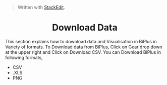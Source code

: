 


> Written with [StackEdit](https://stackedit.io/).

<center><h1>Download Data</h1></center>

This section explains how to download data and Visualisation in BiPlus in Variety of formats.
To Download data from BiPlus, Click on Gear drop down at the upper right and Click on Download CSV.
 You can Download BiPlus in following formats,
 - CSV
 - .XLS
-  PNG
<!--stackedit_data:
eyJoaXN0b3J5IjpbMTY5NzM0MDIyMSw4ODcyOTk4OSw2NTMwND
Q1NTNdfQ==
-->